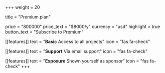 +++
weight = 20

title = "Premium plan"

price = "800000"
price_text = "$8000/y"
currency = "usd"
highlight = true
button_text = "Subscribe to Premium"

[[features]]
  text = "**Basic** Access to all projects"
  icon = "fas fa-check"

[[features]]
  text = "**Support** Via email support"
  icon = "fas fa-check"

[[features]]
  text = "**Exposure** Shown yourself as sponsor"
  icon = "fas fa-check"
+++
